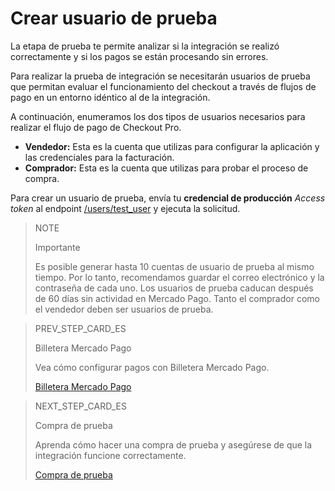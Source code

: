 # Crear usuario de prueba

La etapa de prueba te permite analizar si la integración se realizó correctamente y si los pagos se están procesando sin errores.

Para realizar la prueba de integración se necesitarán usuarios de prueba que permitan evaluar el funcionamiento del checkout a través de flujos de pago en un entorno idéntico al de la integración.

A continuación, enumeramos los dos tipos de usuarios necesarios para realizar el flujo de pago de Checkout Pro.

* **Vendedor:** Esta es la cuenta que utilizas para configurar la aplicación y las credenciales para la facturación.
* **Comprador:** Esta es la cuenta que utilizas para probar el proceso de compra.

Para crear un usuario de prueba, envía tu **credencial de producción** _Access token_ al endpoint [/users/test_user](https://www.mercadopago[FAKER][URL][DOMAIN]/developers/es/reference/test_user/_users_test_user/post) y ejecuta la solicitud.

> NOTE
>
> Importante
>
> Es posible generar hasta 10 cuentas de usuario de prueba al mismo tiempo. Por lo tanto, recomendamos guardar el correo electrónico y la contraseña de cada uno. Los usuarios de prueba caducan después de 60 días sin actividad en Mercado Pago. Tanto el comprador como el vendedor deben ser usuarios de prueba.

> PREV_STEP_CARD_ES
>
> Billetera Mercado Pago   
>
> Vea cómo configurar pagos con Billetera Mercado Pago. 
>
> [Billetera Mercado Pago](/developers/es/docs/checkout-pro/checkout-customization/mp-wallet)

> NEXT_STEP_CARD_ES
>
> Compra de prueba  
>
> Aprenda cómo hacer una compra de prueba y asegúrese de que la integración funcione correctamente. 
>
> [Compra de prueba](/developers/es/docs/checkout-pro/integration-test/test-purchase)